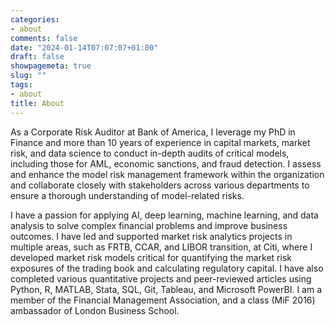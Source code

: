 ```yaml
---
categories:
- about
comments: false
date: "2024-01-14T07:07:07+01:00"
draft: false
showpagemeta: true
slug: ""
tags:
- about
title: About
---
```


As a Corporate Risk Auditor at Bank of America, I leverage my PhD in Finance and more than 10 years of experience in capital markets, market risk, and data science to conduct in-depth audits of critical models, including those for AML, economic sanctions, and fraud detection. I assess and enhance the model risk management framework within the organization and collaborate closely with stakeholders across various departments to ensure a thorough understanding of model-related risks.

I have a passion for applying AI, deep learning, machine learning, and data analysis to solve complex financial problems and improve business outcomes. I have led and supported market risk analytics projects in multiple areas, such as FRTB, CCAR, and LIBOR transition, at Citi, where I developed market risk models critical for quantifying the market risk exposures of the trading book and calculating regulatory capital. I have also completed various quantitative  projects and peer-reviewed articles using Python, R, MATLAB, Stata, SQL, Git, Tableau, and Microsoft PowerBI. I am a member of the Financial Management Association, and a class (MiF 2016) ambassador of London Business School.
